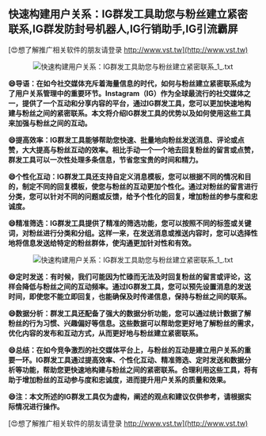 ## **快速构建用户关系：IG群发工具助您与粉丝建立紧密联系,IG群发防封号机器人,IG行销助手,IG引流霸屏**

[😍想了解推广相关软件的朋友请登录 http://www.vst.tw](http://www.vst.tw)

 <center><img src="https://vst.tw/MP4/tuiguang/png/8.png" alt="快速构建用户关系：IG群发工具助您与粉丝建立紧密联系_1_.txt"></center>

**😄导语：在如今社交媒体充斥着海量信息的时代，如何与粉丝建立紧密联系成为了用户关系管理中的重要环节。Instagram（IG）作为全球最流行的社交媒体之一，提供了一个互动和分享内容的平台，通过IG群发工具，您可以更加快速地构建与粉丝之间的紧密联系。本文将介绍IG群发工具的优势以及如何使用这些工具来加强与粉丝之间的互动。**

**😄提高效率：IG群发工具能够帮助您快速、批量地向粉丝发送消息、评论或点赞，大大提高与粉丝互动的效率。相比手动一个一个地去回复粉丝的留言或点赞，群发工具可以一次性处理多条信息，节省您宝贵的时间和精力。**

**😄个性化互动：IG群发工具还支持自定义消息模板，您可以根据不同的情况和目的，制定不同的回复模板，使您与粉丝的互动更加个性化。通过对粉丝的留言进行分类，您可以针对不同的问题或反馈，给予个性化的回复，增加粉丝的参与度和忠诚度。**

**😄精准筛选：IG群发工具提供了精准的筛选功能，您可以按照不同的标签或关键词，对粉丝进行分类和分组。这样一来，在发送消息或推送内容时，您可以选择性地将信息发送给特定的粉丝群体，使沟通更加针对性和有效。**

 <center><img src="https://vst.tw/MP4/tuiguang/png/2.png" alt="快速构建用户关系：IG群发工具助您与粉丝建立紧密联系_1_.txt"></center>

**😄定时发送：有时候，我们可能因为忙碌而无法及时回复粉丝的留言或评论，这样会降低与粉丝之间的互动频率。通过IG群发工具，您可以预先设置消息的发送时间，即使您不能立即回复，也能确保及时传递信息，保持与粉丝之间的联系。**

**😄数据分析：群发工具还配备了强大的数据分析功能，您可以通过统计数据了解粉丝的行为习惯、兴趣偏好等信息。这些数据可以帮助您更好地了解粉丝的需求，优化内容的发布和互动方式，从而更好地与粉丝建立紧密联系。**

**😄总结：在如今竞争激烈的社交媒体平台上，与粉丝的互动是建立用户关系的重要一环。IG群发工具通过提高效率、个性化互动、精准筛选、定时发送和数据分析等功能，帮助您更快速地构建与粉丝之间的紧密联系。合理利用这些工具，将有助于增加粉丝的互动参与度和忠诚度，进而提升用户关系的质量和效果。**

**😄注：本文所述的IG群发工具仅为虚构，阐述的观点和建议仅供参考，请根据实际情况进行操作。**

[😍想了解推广相关软件的朋友请登录 http://www.vst.tw](http://www.vst.tw)



